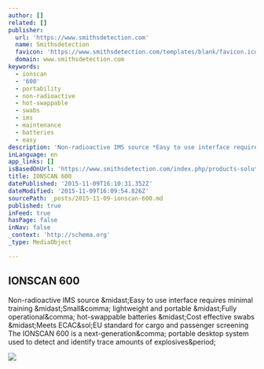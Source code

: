 ```yaml
---
author: []
related: []
publisher:
  url: 'https://www.smithsdetection.com'
  name: Smithsdetection
  favicon: 'https://www.smithsdetection.com/templates/blank/favicon.ico'
  domain: www.smithsdetection.com
keywords:
  - ionscan
  - '600'
  - portability
  - non-radioactive
  - hot-swappable
  - swabs
  - ims
  - maintenance
  - batteries
  - easy
description: 'Non-radioactive IMS source *Easy to use interface requires minimal training *Small, lightweight and portable *Fully operational, hot-swappable batteries *Cost effective swabs *Meets ECAC/EU standard for cargo and passenger screening The IONSCAN 600 is a next-generation, portable desktop system used to detect and identify trace amounts of explosives.'
inLanguage: en
app_links: []
isBasedOnUrl: 'https://www.smithsdetection.com/index.php/products-solutions/explosives-narcotics-detection/61-explosives-narcotics-detection/ionscan-600.html?lang=en#.VkDFN7erSUk'
title: IONSCAN 600
datePublished: '2015-11-09T16:10:31.352Z'
dateModified: '2015-11-09T16:09:54.826Z'
sourcePath: _posts/2015-11-09-ionscan-600.md
published: true
inFeed: true
hasPage: false
inNav: false
_context: 'http://schema.org'
_type: MediaObject

---
```

<article style=""><h1>IONSCAN 600</h1><p>Non-radioactive IMS source &amp;midast;Easy to use interface requires minimal training &amp;midast;Small&amp;comma; lightweight and portable &amp;midast;Fully operational&amp;comma; hot-swappable batteries &amp;midast;Cost effective swabs &amp;midast;Meets ECAC&amp;sol;EU standard for cargo and passenger screening The IONSCAN 600 is a next-generation&amp;comma; portable desktop system used to detect and identify trace amounts of explosives&amp;period;</p><img src="https://www.smithsdetection.com/media/k2/items/cache/3946cc5a2ed843c2c9fca0b4efcd28ba_XS.jpg" /></article>